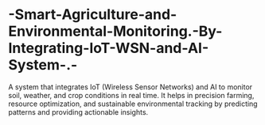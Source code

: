 # -Smart-Agriculture-and-Environmental-Monitoring.-By-Integrating-IoT-WSN-and-AI-System-.-
A system that integrates IoT (Wireless Sensor Networks) and AI to monitor soil, weather, and crop conditions in real time. It helps in precision farming, resource optimization, and sustainable environmental tracking by predicting patterns and providing actionable insights.
